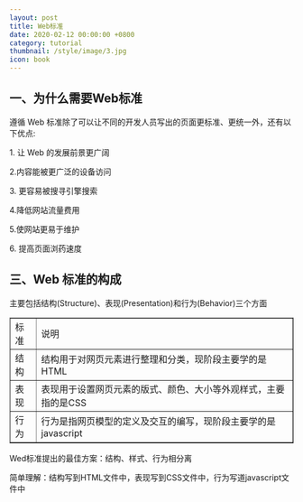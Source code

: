 ```yaml
---
layout: post
title: Web标准
date: 2020-02-12 00:00:00 +0800
category: tutorial
thumbnail: /style/image/3.jpg
icon: book
---
```


## 一、为什么需要Web标准
<p>遵循 Web 标准除了可以让不同的开发人员写出的页面更标准、更统一外，还有以下优点:</p>
<p>1. 让 Web 的发展前景更广阔</p>
<p>2.内容能被更广泛的设备访问</p>
<p>3. 更容易被搜寻引擎搜索</p>
<p>4.降低网站流量费用</p>
<p>5.使网站更易于维护</p>
<p>6. 提高页面浏药速度</p>

## 三、Web 标准的构成
<p>主要包括结构(Structure)、表现(Presentation)和行为(Behavior)三个方面</p>
<table border="1">
<tr>
<td>标准</td>
<td>说明</td>
</tr>
<tr>
<td>结构</td>
<td>结构用于对网页元素进行整理和分类，现阶段主要学的是HTML</td>
</tr>
<tr>
<td>表现</td>
<td>表现用于设置网页元素的版式、颜色、大小等外观样式，主要指的是CSS</td>
</tr>
<tr>
<td>行为</td>
<td>行为是指网页模型的定义及交互的编写，现阶段主要学的是javascript</td>
</tr>
</table>
<p>Wed标准提出的最佳方案：结构、样式、行为相分离</p>
<p>简单理解：结构写到HTML文件中，表现写到CSS文件中，行为写道javascript文件中</p>